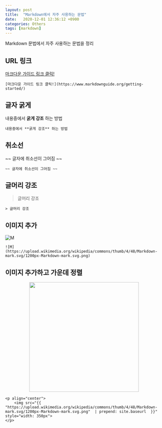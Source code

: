 ```yaml
---
layout: post
title:  "Markdown에서 자주 사용하는 문법"
date:   2020-12-01 12:36:12 +0900
categories: Others
tags: [markdown]
---
```


Markdown 문법에서 자주 사용하는 문법을 정리

## URL 링크
[마크다운 가이드 링크 클릭!](https://www.markdownguide.org/getting-started/)
```
[마크다운 가이드 링크 클릭!](https://www.markdownguide.org/getting-started/)
```

## 글자 굵게
내용중에서 **굵게 강조** 하는 방법
```
내용중에서 **굵게 강조** 하는 방법
```

## 취소선
~~ 글자에 취소선이 그어짐 ~~
```
~~ 글자에 취소선이 그어짐 ~~
```

## 글머리 강조
> 글머리 강조

```
> 글머리 강조
```

## 이미지 추가
![M](https://upload.wikimedia.org/wikipedia/commons/thumb/4/48/Markdown-mark.svg/1200px-Markdown-mark.svg.png)
```
![M](https://upload.wikimedia.org/wikipedia/commons/thumb/4/48/Markdown-mark.svg/1200px-Markdown-mark.svg.png)
```


## 이미지 추가하고 가운데 정렬
<p align="center">
    <img src="{{ "https://upload.wikimedia.org/wikipedia/commons/thumb/4/48/Markdown-mark.svg/1200px-Markdown-mark.svg.png"  | prepend: site.baseurl  }}" style="width: 350px">
</p>

```
<p align="center">
    <img src="{{ "https://upload.wikimedia.org/wikipedia/commons/thumb/4/48/Markdown-mark.svg/1200px-Markdown-mark.svg.png"  | prepend: site.baseurl  }}" style="width: 350px">
</p>
```

